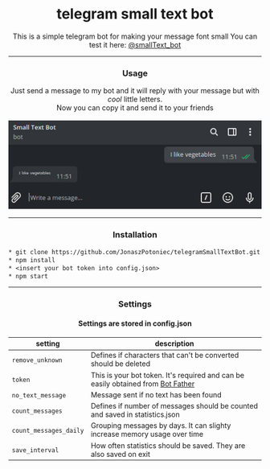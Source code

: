 <h1 align="center">telegram small text bot</h1>

<p align="center">
This is a simple telegram bot for making your message font small
You can test it here: <a href="https://t.me/smallText_bot">@smallText_bot</a>
</p>

***
<h3 align="center">Usage</h3>

<p align="center">
  Just send a message to my bot and it will reply with your message but with <i>cool</i> little letters.<br>
Now you can copy it and send it to your friends<br><br>
<img src="example.jpg" />
</p>

***
<h3 align="center">Installation</h3>

```
* git clone https://github.com/JonaszPotoniec/telegramSmallTextBot.git
* npm install  
* <insert your bot token into config.json>  
* npm start  
```
***
<h3 align="center">Settings</h3>

<h4 align="center">Settings are stored in config.json</h4>



|setting      | description |
|-------------|-------------|
| `remove_unknown`       | Defines if characters that can't be converted should be deleted |
| `token`     | This is your bot token. It's required and can be easily obtained from [Bot Father](https://telegram.me/BotFather)|
| `no_text_message`     | Message sent if no text has been found |
| `count_messages`     | Defines if number of messages should be counted and saved in statistics.json |
| `count_messages_daily`     | Grouping messages by days. It can slighty increase memory usage over time |
| `save_interval`     | How often statistics should be saved. They are also saved on exit |


